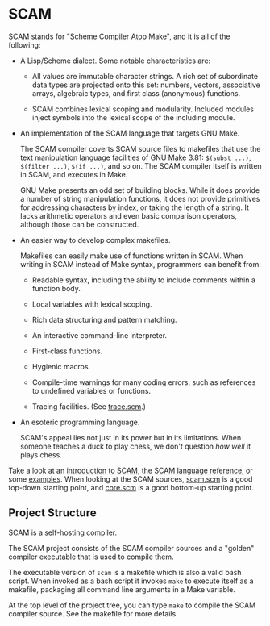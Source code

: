 # SCAM

SCAM stands for "Scheme Compiler Atop Make", and it is all of the following:

 * A Lisp/Scheme dialect. Some notable characteristics are:

    - All values are immutable character strings.  A rich set of subordinate
      data types are projected onto this set: numbers, vectors, associative
      arrays, algebraic types, and first class (anonymous) functions.

    - SCAM combines lexical scoping and modularity.  Included modules
      inject symbols into the lexical scope of the including module.

 * An implementation of the SCAM language that targets GNU Make.

   The SCAM compiler coverts SCAM source files to makefiles that use the
   text manipulation language facilities of GNU Make 3.81: `$(subst ...)`,
   `$(filter ...)`, `$(if ...)`, and so on. The SCAM compiler itself is
   written in SCAM, and executes in Make.

   GNU Make presents an odd set of building blocks.  While it does provide a
   number of string manipulation functions, it does not provide primitives
   for addressing characters by index, or taking the length of a string.  It
   lacks arithmetic operators and even basic comparison operators, although
   those can be constructed.

 * An easier way to develop complex makefiles.

   Makefiles can easily make use of functions written in SCAM. When writing
   in SCAM instead of Make syntax, programmers can benefit from:

     - Readable syntax, including the ability to include comments within a
       function body.

     - Local variables with lexical scoping.

     - Rich data structuring and pattern matching.

     - An interactive command-line interpreter.

     - First-class functions.

     - Hygienic macros.

     - Compile-time warnings for many coding errors, such as references to
       undefined variables or functions.

     - Tracing facilities. (See [trace.scm](trace.scm).)

 * An esoteric programming language.

   SCAM's appeal lies not just in its power but in its limitations. When
   someone teaches a duck to play chess, we don't question *how well* it
   plays chess.


Take a look at an [introduction to SCAM](intro.md), the [SCAM language
reference](reference.md), or some [examples](examples). When looking at the
SCAM sources, [scam.scm](scam.scm) is a good top-down starting point, and
[core.scm](core.scm) is a good bottom-up starting point.


## Project Structure

SCAM is a self-hosting compiler.

The SCAM project consists of the SCAM compiler sources and a "golden"
compiler executable that is used to compile them.

The executable version of `scam` is a makefile which is also a valid bash
script.  When invoked as a bash script it invokes `make` to execute itself
as a makefile, packaging all command line arguments in a Make variable.

At the top level of the project tree, you can type `make` to compile the
SCAM compiler source.  See the makefile for more details.
